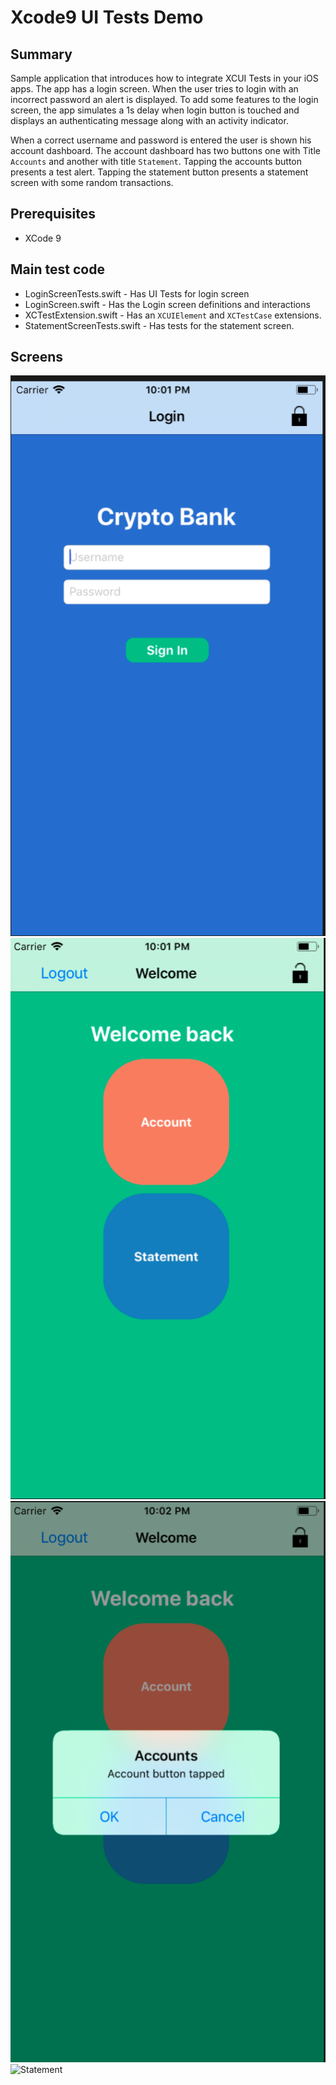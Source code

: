 # Xcode9 UI Tests Demo

## Summary
Sample application that introduces how to integrate XCUI Tests in your iOS apps. The app has a login screen. When the user tries to login with an incorrect password an alert is displayed. To add some features to the login screen, the app simulates a 1s delay when login button is touched and displays an authenticating message along with an activity indicator.

When a correct username and password is entered the user is shown his account dashboard. The account dashboard has two buttons one with Title `Accounts` and another with title `Statement`. Tapping the accounts button presents a test alert. Tapping the statement button presents a statement screen with some random transactions.

## Prerequisites

* XCode 9

## Main test code
* LoginScreenTests.swift - Has UI Tests for login screen
* LoginScreen.swift - Has the Login screen definitions and interactions
* XCTestExtension.swift - Has an `XCUIElement` and `XCTestCase` extensions.
* StatementScreenTests.swift - Has tests for the statement screen.

## Screens
![Login](https://github.com/mvemjsun/xcode9UITest/blob/master/Images/Login.png)
![Dashboard](https://github.com/mvemjsun/xcode9UITest/blob/master/Images/Dashboard.png)
![Accounts](https://github.com/mvemjsun/xcode9UITest/blob/master/Images/Accounts.png)
![Statement](https://github.com/mvemjsun/xcode9UITest/blob/master/Images/Satement.png)
